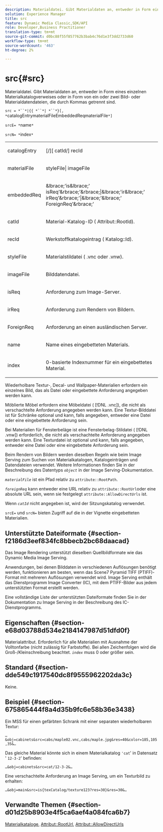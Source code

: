 ```yaml
---
description: Materialdatei. Gibt Materialdaten an, entweder in Form eines einzelnen Materialkatalogverweises oder in Form von ein oder zwei Bild- oder Materialdatendateien, die durch Kommas getrennt sind.
solution: Experience Manager
title: src
feature: Dynamic Media Classic,SDK/API
role: Developer,Business Practitioner
translation-type: tm+mt
source-git-commit: d0bc88f55f857762b3bab4c76d1e3f3dd2733d60
workflow-type: tm+mt
source-wordcount: '463'
ht-degree: 2%

---
```



# src{#src}

Materialdatei. Gibt Materialdaten an, entweder in Form eines einzelnen Materialkatalogverweises oder in Form von ein oder zwei Bild- oder Materialdatendateien, die durch Kommas getrennt sind.

`src = *``*|{{ *``*| *``*}[, *`catalogEntrymaterialFileEmbeddedReqmaterialFile`*]`

`srcE= *`name`*`

`srcN= *`index`*`

<table id="simpletable_A64C4F084C0A4DDCA45A921D4BD7AAEA"> 
 <tr class="strow"> 
  <td class="stentry"> <p><span class="varname"> catalogEntry</span> </p></td> 
  <td class="stentry"> <p><span class="codeph">[/][<span class="varname"> catId</span>/]<span class="varname"> recId</span></span> </p></td> 
 </tr> 
 <tr class="strow"> 
  <td class="stentry"> <span class="varname"> materialFile</span> </td> 
  <td class="stentry"> <p><span class="codeph"> <span class="varname"> styleFile</span>|<span class="varname"> imageFile</span></span> </p> </td> 
 </tr> 
 <tr class="strow"> 
  <td class="stentry"> <p><span class="varname"> embeddedReq</span> </p> </td> 
  <td class="stentry"> <p><span class="codeph">&amp;lbrace;'is&amp;lbrace;'<span class="varname"> isReq</span>'&amp;rbrace;'&amp;rbrace;|&amp;lbrace;'ir&amp;lbrace;'<span class="varname"> irReq</span>'&amp;rbrace;'|&amp;lbrace;'&amp;lbrace;'<span class="varname"> ForeignReq</span>'&amp;rbrace;'</span> </p></td> 
 </tr> 
 <tr class="strow"> 
  <td class="stentry"> <p><span class="varname"> catId</span> </p></td> 
  <td class="stentry"> <p>Material-Katalog-ID (<span class="codeph"> Attribut::RootId</span>). </p></td> 
 </tr> 
 <tr class="strow"> 
  <td class="stentry"> <p><span class="varname"> recId</span> </p></td> 
  <td class="stentry"> <p>Werkstoffkatalogeintrag (<span class="codeph"> Katalog::Id</span>). </p></td> 
 </tr> 
 <tr class="strow"> 
  <td class="stentry"> <p><span class="varname"> styleFile</span> </p></td> 
  <td class="stentry"> <p>Materialstildatei (<span class="filepath"> .vnc</span> oder <span class="filepath"> .vnw</span>). </p></td> 
 </tr> 
 <tr class="strow"> 
  <td class="stentry"> <p><span class="varname"> imageFile</span> </p></td> 
  <td class="stentry"> <p>Bilddatendatei. </p></td> 
 </tr> 
 <tr class="strow"> 
  <td class="stentry"> <p><span class="varname"> isReq</span> </p></td> 
  <td class="stentry"> <p>Anforderung zum Image-Server. </p></td> 
 </tr> 
 <tr class="strow"> 
  <td class="stentry"> <p><span class="varname"> irReq</span> </p></td> 
  <td class="stentry"> <p>Anforderung zum Rendern von Bildern. </p></td> 
 </tr> 
 <tr class="strow"> 
  <td class="stentry"> <p><span class="varname"> ForeignReq</span> </p></td> 
  <td class="stentry"> <p>Anforderung an einen ausländischen Server. </p></td> 
 </tr> 
 <tr class="strow"> 
  <td class="stentry"> <p><span class="varname"> name</span> </p></td> 
  <td class="stentry"> <p>Name eines eingebetteten Materials. </p></td> 
 </tr> 
 <tr class="strow"> 
  <td class="stentry"> <p><span class="varname"> index</span> </p></td> 
  <td class="stentry"> <p>0-basierte Indexnummer für ein eingebettetes Material. </p></td> 
 </tr> 
</table>

Wiederholbare Textur-, Decal- und Wallpaper-Materialien erfordern ein einzelnes Bild, das als Datei oder eingebettete Anforderung angegeben werden kann.

Möblierte Möbel erfordern eine Möbeldatei ( [!DNL .vnc]), die nicht als verschachtelte Anforderung angegeben werden kann. Eine Textur-Bilddatei ist für Schränke optional und kann, falls angegeben, entweder eine Datei oder eine eingebettete Anforderung sein.

Bei Materialien für Fensterbeläge ist eine Fensterbelag-Stildatei ( [!DNL .vnw]) erforderlich, die nicht als verschachtelte Anforderung angegeben werden kann. Eine Texturdatei ist optional und kann, falls angegeben, entweder eine Datei oder eine eingebettete Anforderung sein.

Beim Rendern von Bildern werden dieselben Regeln wie beim Image Serving zum Suchen von Materialkatalogen, Katalogeinträgen und Datendateien verwendet. Weitere Informationen finden Sie in der Beschreibung des Datentyps *`object`* in der Image Serving-Dokumentation.

*`materialFile`* ist ein Pfad relativ zu  `attribute::RootPath`.

*`foreignReq`* kann entweder eine URL relativ zu  `attribute::RootUrl`oder eine absolute URL sein, wenn sie festgelegt  `attribute::AllowDirectUrls` ist.

Wenn *`catId`* nicht angegeben ist, wird der Sitzungskatalog verwendet.

`srcE=` und  `srcN=` bieten Zugriff auf die in der Vignette eingebetteten Materialien.

## Unterstützte Dateiformate {#section-f2186d3eef834fc8bbecb2bc68daacad}

Das Image Rendering unterstützt dieselben Quellbildformate wie das Dynamic Media Image Serving.

Anwendungen, bei denen Bilddaten in verschiedenen Auflösungen benötigt werden, funktionieren am besten, wenn das Scene7 Pyramid TIFF (PTIFF)-Format mit mehreren Auflösungen verwendet wird. Image Serving enthält das Dienstprogramm Image Converter (IC), mit dem PTIFF-Bilder aus jedem unterstützten Format erstellt werden.

Eine vollständige Liste der unterstützten Dateiformate finden Sie in der Dokumentation zu Image Serving in der Beschreibung des IC-Dienstprogramms.

## Eigenschaften {#section-e68d03788d534e2184147987d51dfd0f}

Materialattribut. Erforderlich für alle Materialien mit Ausnahme der Volltonfarbe (nicht zulässig für Farbstoffe). Bei allen Zeichenfolgen wird die Groß-/Kleinschreibung beachtet. *`index`* muss 0 oder größer sein.

## Standard {#section-dde549c1917540dc8f9555962202da3c}

Keine.

## Beispiel {#section-675865444f8a4d35b9fc6e58b36e3438}

Ein MSS für einen gefärbten Schrank mit einer separaten wiederholbaren Textur:

`…&obj=cabinets&src=cabs/maple02.vnc,cabs/maple.jpg&res=40&color=185,105,35&…`

Das gleiche Material könnte sich in einem Materialkatalog `'cat`&#39; in Datensatz &#39; `12-3-2`&#39; befinden:

`…&obj=cabinets&src=cat/12-3-2&…`

Eine verschachtelte Anforderung an Image Serving, um ein Texturbild zu erhalten:

`…&obj=main&src=is{texCatalog/texture123?res=30}&res=30&…`

## Verwandte Themen {#section-d01d25b8903e4f5ca6aef4a084fca6b7}

[Materialkataloge](../../../../../ir-api/http-protocol/image-rendering-api-ref/c-ir-http-protocol-ref/c-ir-http-protocol-syntax-and-features/c-ir-http-material-catalogs/c-ir-http-material-catalogs.md#concept-772742c1688f420a88a56f5136ad1db2),  [Attribut::RootUrl](../../../../../ir-api/material-cat/image-rendering-api-ref/c-ir-material-catalog/c-ir-attributes-reference/r-ir-rooturl.md#reference-b8d706a573814802bd6794223cc78402),  [Attribut::AllowDirectUrls](../../../../../ir-api/material-cat/image-rendering-api-ref/c-ir-material-catalog/c-ir-attributes-reference/r-ir-allowdirecturls.md#reference-02000c0f3c494292bad8425d06268882)
